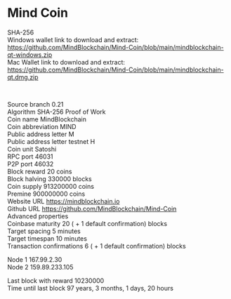 # Mind Coin
SHA-256
<br>
Windows wallet link  to download and extract: https://github.com/MindBlockchain/Mind-Coin/blob/main/mindblockchain-qt-windows.zip 
<br>
Mac Wallet link to download and extract: https://github.com/MindBlockchain/Mind-Coin/blob/main/mindblockchain-qt.dmg.zip

<br>

Source branch	0.21
<br>
Algorithm	SHA-256 Proof of Work
<br>
Coin name	MindBlockchain
<br>
Coin abbreviation	MIND
<br>
Public address letter	M
<br>
Public address letter testnet	H
<br>
Coin unit	Satoshi
<br>
RPC port	46031
<br>
P2P port	46032
<br>
Block reward	20 coins
<br>
Block halving	330000 blocks
<br>
Coin supply	913200000 coins
<br>
Premine	900000000 coins
<br>
Website URL	https://mindblockchain.io
<br>
Github URL	https://github.com/MindBlockchain/Mind-Coin
<br>
Advanced properties
<br>
Coinbase maturity	20 ( + 1 default confirmation) blocks
<br>
Target spacing	5 minutes
<br>
Target timespan	10 minutes
<br>
Transaction confirmations	6 ( + 1 default confirmation) blocks
<br>

Node 1	167.99.2.30
<br>
Node 2	159.89.233.105
<br>
	
Last block with reward	10230000
<br>
Time until last block	97 years, 3 months, 1 days, 20 hours
